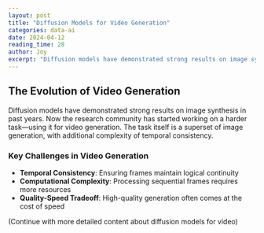 ```yaml
---
layout: post
title: "Diffusion Models for Video Generation"
categories: data-ai
date: 2024-04-12
reading_time: 28
author: Joy
excerpt: "Diffusion models have demonstrated strong results on image synthesis in past years. Now the research community has started working on a harder task—using it for video generation."
---
```


## The Evolution of Video Generation

Diffusion models have demonstrated strong results on image synthesis in past years. Now the research community has started working on a harder task—using it for video generation. The task itself is a superset of image generation, with additional complexity of temporal consistency.

### Key Challenges in Video Generation

- **Temporal Consistency**: Ensuring frames maintain logical continuity
- **Computational Complexity**: Processing sequential frames requires more resources
- **Quality-Speed Tradeoff**: High-quality generation often comes at the cost of speed

(Continue with more detailed content about diffusion models for video)